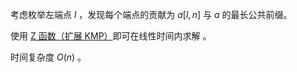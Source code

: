 考虑枚举左端点 $l$ ，发现每个端点的贡献为 $a[l,n]$ 与 $a$ 的最长公共前缀。

使用 [Z 函数（扩展 KMP）](https://oi-wiki.org/string/z-func/)即可在线性时间内求解 。

时间复杂度 $O(n)$ 。